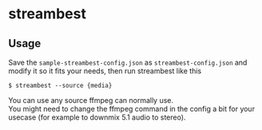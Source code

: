# streambest

## Usage
Save the `sample-streambest-config.json` as `streambest-config.json` and modify it so it fits your needs, then run streambest like this

```
$ streambest --source {media}
```

You can use any source ffmpeg can normally use.  
You might need to change the ffmpeg command in the config a bit for your usecase (for example to downmix 5.1 audio to stereo).
